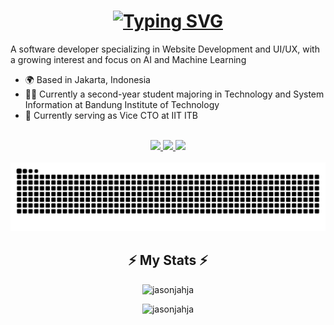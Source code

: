 <h1 align="center">
  <a href="https://git.io/typing-svg">
    <img src="https://readme-typing-svg.demolab.com?font=Righteous&size=35&duration=3000&color=75eeb2&center=true&vCenter=true&repeat=false&random=false&width=500&height=70&lines=Hi+there!+%F0%9F%91%8B+I'm+Jason+Jahja!" alt="Typing SVG" />
  </a>
</h1>

<p align="left">A software developer specializing in Website Development and UI/UX, with a growing interest and focus on AI and Machine Learning
  <ul>
    <li>🌍 Based in Jakarta, Indonesia</li>
    <li>👨‍🎓 Currently a second-year student majoring in Technology and System Information at Bandung Institute of Technology</li>
    <li>💼 Currently serving as Vice CTO at IIT ITB</li>
  </ul>
</p>

<br>

<div align="center">
  <a href="mailto:jasonjahja@gmail.com">
    <img src="https://img.shields.io/badge/Gmail-333333?style=for-the-badge&logo=gmail&logoColor=red" target="_blank" />
  </a>
  <a href="https://www.linkedin.com/in/jason-jahja-b20714262/" target="_blank">
    <img src="https://img.shields.io/badge/LinkedIn-0077B5?style=for-the-badge&logo=linkedin&logoColor=white" target="_blank" />
  </a>
  <a href="https://www.instagram.com/jaceonix/" target="_blank">
    <img src="https://img.shields.io/badge/Instagram-d13670?style=for-the-badge&logo=instagram&logoColor=white" target="_blank" />
  </a>
</div>

<br>

<div align="center" >
  <img src="https://github.com/jasonjahja/jasonjahja/blob/output/github-contribution-grid-snake-dark.svg" alt="snake gif">

  <br>

  <h2>⚡ My Stats ⚡</h2>
  <p>
    <img src="https://github-readme-stats.vercel.app/api/top-langs?username=jasonjahja&show_icons=true&theme=cobalt&locale=en&layout=compact" alt="jasonjahja" />
  </p>
  <p>
    <img src="https://github-readme-stats.vercel.app/api?username=jasonjahja&show_icons=true&theme=cobalt&locale=en" alt="jasonjahja" />
  </p>
</div>
